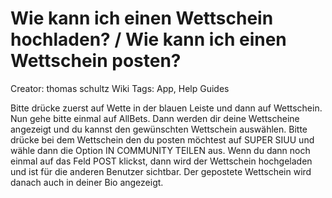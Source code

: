# Wie kann ich einen Wettschein hochladen? / Wie kann ich einen Wettschein posten?

Creator: thomas schultz
Wiki Tags: App, Help Guides

Bitte drücke zuerst auf Wette in der blauen Leiste und dann auf Wettschein. Nun gehe bitte einmal auf AllBets. Dann werden dir deine Wettscheine angezeigt und du kannst den gewünschten Wettschein auswählen. Bitte drücke bei dem Wettschein den du posten möchtest auf SUPER SIUU und wähle dann die Option IN COMMUNITY TEILEN aus. Wenn du dann noch einmal auf das Feld POST klickst, dann wird der Wettschein hochgeladen und ist für die anderen Benutzer sichtbar. Der gepostete Wettschein wird danach auch in deiner Bio angezeigt.